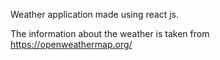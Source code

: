 Weather application made using react js.

The information about the weather is taken from https://openweathermap.org/
